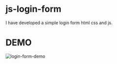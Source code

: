 # js-login-form

I have developed a simple login form html css and js.

# DEMO
![login-form-demo](https://user-images.githubusercontent.com/64928807/224347310-3065d118-26e3-4f30-a4e9-5015a7ab1771.gif)

